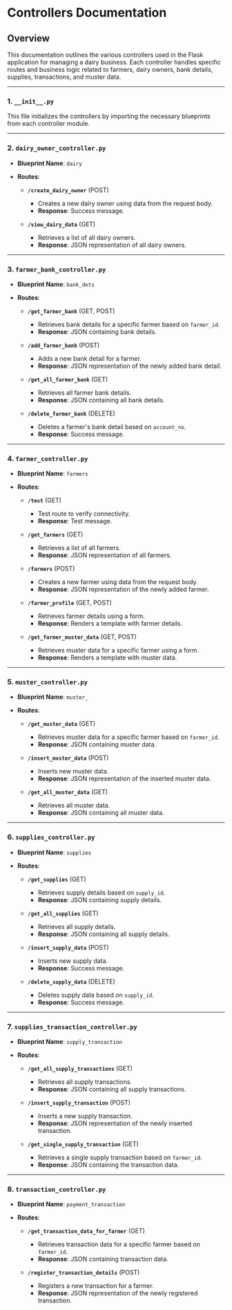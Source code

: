 # Controllers Documentation

## Overview
This documentation outlines the various controllers used in the Flask application for managing a dairy business. Each controller handles specific routes and business logic related to farmers, dairy owners, bank details, supplies, transactions, and muster data.

---

### 1. **`__init__.py`**
This file initializes the controllers by importing the necessary blueprints from each controller module.

---

### 2. **`dairy_owner_controller.py`**
- **Blueprint Name**: `dairy`

- **Routes**:
  - **`/create_dairy_owner`** (POST)
    - Creates a new dairy owner using data from the request body.
    - **Response**: Success message.

  - **`/view_dairy_data`** (GET)
    - Retrieves a list of all dairy owners.
    - **Response**: JSON representation of all dairy owners.

---

### 3. **`farmer_bank_controller.py`**
- **Blueprint Name**: `bank_dets`

- **Routes**:
  - **`/get_farmer_bank`** (GET, POST)
    - Retrieves bank details for a specific farmer based on `farmer_id`.
    - **Response**: JSON containing bank details.

  - **`/add_farmer_bank`** (POST)
    - Adds a new bank detail for a farmer.
    - **Response**: JSON representation of the newly added bank detail.

  - **`/get_all_farmer_bank`** (GET)
    - Retrieves all farmer bank details.
    - **Response**: JSON containing all bank details.

  - **`/delete_farmer_bank`** (DELETE)
    - Deletes a farmer's bank detail based on `account_no`.
    - **Response**: Success message.

---

### 4. **`farmer_controller.py`**
- **Blueprint Name**: `farmers`

- **Routes**:
  - **`/test`** (GET)
    - Test route to verify connectivity.
    - **Response**: Test message.

  - **`/get_farmers`** (GET)
    - Retrieves a list of all farmers.
    - **Response**: JSON representation of all farmers.

  - **`/farmers`** (POST)
    - Creates a new farmer using data from the request body.
    - **Response**: JSON representation of the newly added farmer.

  - **`/farmer_profile`** (GET, POST)
    - Retrieves farmer details using a form.
    - **Response**: Renders a template with farmer details.

  - **`/get_farmer_muster_data`** (GET, POST)
    - Retrieves muster data for a specific farmer using a form.
    - **Response**: Renders a template with muster data.

---

### 5. **`muster_controller.py`**
- **Blueprint Name**: `muster_`

- **Routes**:
  - **`/get_muster_data`** (GET)
    - Retrieves muster data for a specific farmer based on `farmer_id`.
    - **Response**: JSON containing muster data.

  - **`/insert_muster_data`** (POST)
    - Inserts new muster data.
    - **Response**: JSON representation of the inserted muster data.

  - **`/get_all_muster_data`** (GET)
    - Retrieves all muster data.
    - **Response**: JSON containing all muster data.

---

### 6. **`supplies_controller.py`**
- **Blueprint Name**: `supplies`

- **Routes**:
  - **`/get_supplies`** (GET)
    - Retrieves supply details based on `supply_id`.
    - **Response**: JSON containing supply details.

  - **`/get_all_supplies`** (GET)
    - Retrieves all supply details.
    - **Response**: JSON containing all supply details.

  - **`/insert_supply_data`** (POST)
    - Inserts new supply data.
    - **Response**: Success message.

  - **`/delete_supply_data`** (DELETE)
    - Deletes supply data based on `supply_id`.
    - **Response**: Success message.

---

### 7. **`supplies_transaction_controller.py`**
- **Blueprint Name**: `supply_transaction`

- **Routes**:
  - **`/get_all_supply_transactions`** (GET)
    - Retrieves all supply transactions.
    - **Response**: JSON containing all supply transactions.

  - **`/insert_supply_transaction`** (POST)
    - Inserts a new supply transaction.
    - **Response**: JSON representation of the newly inserted transaction.

  - **`/get_single_supply_transaction`** (GET)
    - Retrieves a single supply transaction based on `farmer_id`.
    - **Response**: JSON containing the transaction data.

---

### 8. **`transaction_controller.py`**
- **Blueprint Name**: `payment_transaction`

- **Routes**:
  - **`/get_transaction_data_for_farmer`** (GET)
    - Retrieves transaction data for a specific farmer based on `farmer_id`.
    - **Response**: JSON containing transaction data.

  - **`/register_transaction_details`** (POST)
    - Registers a new transaction for a farmer.
    - **Response**: JSON representation of the newly registered transaction.
